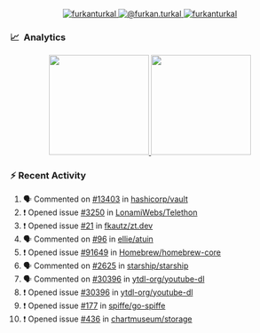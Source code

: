 <p align="center">
  <a href="https://linkedin.com/in/furkanturkal" target="blank">
    <img src="https://img.shields.io/badge/linkedin-%230077B5.svg?&style=for-the-badge&logo=linkedin&logoColor=white" alt="furkanturkal" />
  </a>
  <a href="https://medium.com/@furkan.turkal" target="blank">
    <img src="https://img.shields.io/badge/medium-%2312100E.svg?&style=for-the-badge&logo=medium&logoColor=white" alt="@furkan.turkal" />
  </a>
  <a href="https://twitter.com/furkanturkaI" target="blank">
    <img src="https://img.shields.io/badge/Twitter-1DA1F2?style=for-the-badge&logo=twitter&logoColor=white" alt="furkanturkaI" />
  </a>
</p>

### 📈 &nbsp;Analytics

<p align="center">
  <a href="https://coderstats.net/github/#Dentrax">
    <img height="180em" src="https://github-readme-stats-eight-theta.vercel.app/api?username=Dentrax&show_icons=true&theme=algolia&include_all_commits=true&count_private=true&line_height=26"/>
    <img height="180em" src="https://github-readme-stats-eight-theta.vercel.app/api/top-langs/?username=Dentrax&layout=compact&langs_count=8&theme=algolia&line_height=26"/>
  </a>
</p>

### :zap: Recent Activity

<!--START_SECTION:activity-->
1. 🗣 Commented on [#13403](https://github.com/hashicorp/vault/issues/13403) in [hashicorp/vault](https://github.com/hashicorp/vault)
2. ❗️ Opened issue [#3250](https://github.com/LonamiWebs/Telethon/issues/3250) in [LonamiWebs/Telethon](https://github.com/LonamiWebs/Telethon)
3. ❗️ Opened issue [#21](https://github.com/fkautz/zt.dev/issues/21) in [fkautz/zt.dev](https://github.com/fkautz/zt.dev)
4. 🗣 Commented on [#96](https://github.com/ellie/atuin/issues/96) in [ellie/atuin](https://github.com/ellie/atuin)
5. ❗️ Opened issue [#91649](https://github.com/Homebrew/homebrew-core/issues/91649) in [Homebrew/homebrew-core](https://github.com/Homebrew/homebrew-core)
6. 🗣 Commented on [#2625](https://github.com/starship/starship/issues/2625) in [starship/starship](https://github.com/starship/starship)
7. 🗣 Commented on [#30396](https://github.com/ytdl-org/youtube-dl/issues/30396) in [ytdl-org/youtube-dl](https://github.com/ytdl-org/youtube-dl)
8. ❗️ Opened issue [#30396](https://github.com/ytdl-org/youtube-dl/issues/30396) in [ytdl-org/youtube-dl](https://github.com/ytdl-org/youtube-dl)
9. ❗️ Opened issue [#177](https://github.com/spiffe/go-spiffe/issues/177) in [spiffe/go-spiffe](https://github.com/spiffe/go-spiffe)
10. ❗️ Opened issue [#436](https://github.com/chartmuseum/storage/issues/436) in [chartmuseum/storage](https://github.com/chartmuseum/storage)
<!--END_SECTION:activity-->

